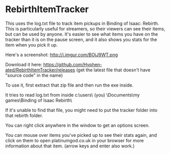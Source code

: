 RebirthItemTracker
==================

This uses the log.txt file to track item pickups in Binding of Isaac: Rebirth. This is particularly useful for streamers, so their viewers can see their items, but can be used by anyone. It's easier to see what items you have on the tracker than it is on the pause screen, and it also shows you stats for the item when you pick it up.

Here's a screenshot: http://i.imgur.com/BOjJ9WT.png

Download it here: https://github.com/Hyphen-ated/RebirthItemTracker/releases (get the latest file that doesn't have "source code" in the name)

To use it, first extract that zip file and then run the exe inside.

It tries to read log.txt from inside c:\users\ (you) \Documents\my games\Binding of Isaac Rebirth\

If it's unable to find that file, you might need to put the tracker folder into that rebirth folder.

You can right click anywhere in the window to get an options screen.

You can mouse over items you've picked up to see their stats again, and click on them to open platinumgod.co.uk in your browser for more information about that item. (arrow keys and enter also work.)

